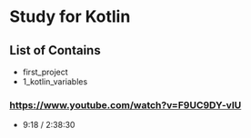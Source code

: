 # Study for Kotlin

## List of Contains

- first_project
- 1_kotlin_variables

### https://www.youtube.com/watch?v=F9UC9DY-vIU
- 9:18 / 2:38:30
